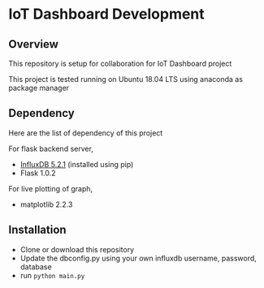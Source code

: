 # IoT Dashboard Development
## Overview
This repository is setup for collaboration for IoT Dashboard project

This project is tested running on Ubuntu 18.04 LTS using anaconda as package manager

## Dependency
Here are the list of dependency of this project

For flask backend server,

* [InfluxDB 5.2.1](https://pypi.org/project/influxdb/) (installed using pip)  
* Flask 1.0.2

For live plotting of graph,  

* matplotlib 2.2.3

## Installation

* Clone or download this repository
* Update the dbconfig.py using your own influxdb username, password, database
* run `python main.py`